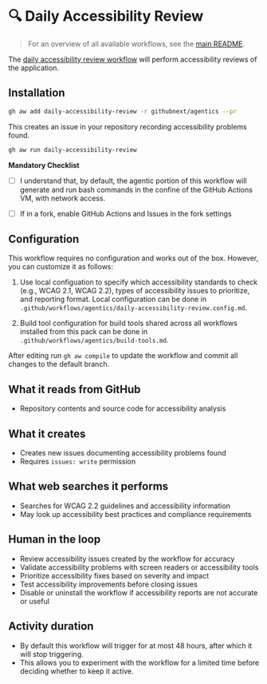 # 🔍 Daily Accessibility Review

> For an overview of all available workflows, see the [main README](../README.md).

The [daily accessibility review workflow](../workflows/daily-accessibility-review.md?plain=1) will perform accessibility reviews of the application.

## Installation

```bash
gh aw add daily-accessibility-review -r githubnext/agentics --pr
```

This creates an issue in your repository recording accessibility problems found.

```bash
gh aw run daily-accessibility-review
```

**Mandatory Checklist**

* [ ] I understand that, by default, the agentic portion of this workflow will generate and run bash commands in the confine of the GitHub Actions VM, with network access.

* [ ] If in a fork, enable GitHub Actions and Issues in the fork settings

## Configuration

This workflow requires no configuration and works out of the box. However, you can customize it as follows:

1. Use local configuation to specify which accessibility standards to check (e.g., WCAG 2.1, WCAG 2.2), types of accessibility issues to prioritize, and reporting format. Local configuration can be done in `.github/workflows/agentics/daily-accessibility-review.config.md`.

2. Build tool configuration for build tools shared across all workflows installed from this pack can be done in `.github/workflows/agentics/build-tools.md`. 

After editing run `gh aw compile` to update the workflow and commit all changes to the default branch.

## What it reads from GitHub

- Repository contents and source code for accessibility analysis

## What it creates

- Creates new issues documenting accessibility problems found
- Requires `issues: write` permission

## What web searches it performs

- Searches for WCAG 2.2 guidelines and accessibility information
- May look up accessibility best practices and compliance requirements

## Human in the loop

- Review accessibility issues created by the workflow for accuracy
- Validate accessibility problems with screen readers or accessibility tools
- Prioritize accessibility fixes based on severity and impact
- Test accessibility improvements before closing issues
- Disable or uninstall the workflow if accessibility reports are not accurate or useful

## Activity duration

- By default this workflow will trigger for at most 48 hours, after which it will stop triggering. 
- This allows you to experiment with the workflow for a limited time before deciding whether to keep it active.

